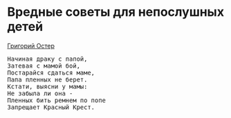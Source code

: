 <h1>Вредные советы для непослушных детей</h1>
<a href="https://ast.ru/upload/authors/456/456fcc039438a87b61077b32b39dcf4a.jpg" title="">Григорий Остер</a>
	<pre>
Начиная драку с папой,
Затевая с мамой бой,
Постарайся сдаться маме,
Папа пленных не берет.
Кстати, выясни у мамы:
Не забыла ли она -
Пленных бить ремнем по попе
Запрещает Красный Крест.
	</pre>
